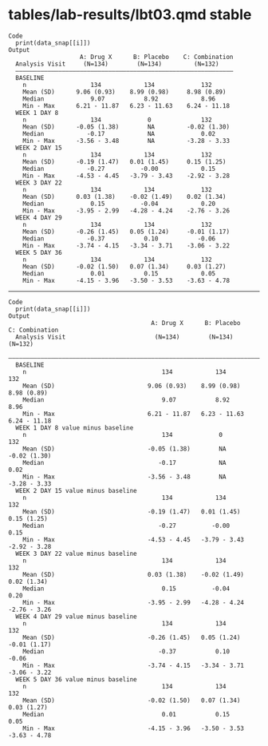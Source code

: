 # tables/lab-results/lbt03.qmd stable

    Code
      print(data_snap[[i]])
    Output
                        A: Drug X      B: Placebo    C: Combination
      Analysis Visit     (N=134)        (N=134)         (N=132)    
      —————————————————————————————————————————————————————————————
      BASELINE                                                     
        n                  134            134             132      
        Mean (SD)      9.06 (0.93)    8.99 (0.98)     8.98 (0.89)  
        Median             9.07           8.92            8.96     
        Min - Max      6.21 - 11.87   6.23 - 11.63    6.24 - 11.18 
      WEEK 1 DAY 8                                                 
        n                  134             0              132      
        Mean (SD)      -0.05 (1.38)        NA         -0.02 (1.30) 
        Median            -0.17            NA             0.02     
        Min - Max      -3.56 - 3.48        NA         -3.28 - 3.33 
      WEEK 2 DAY 15                                                
        n                  134            134             132      
        Mean (SD)      -0.19 (1.47)   0.01 (1.45)     0.15 (1.25)  
        Median            -0.27          -0.00            0.15     
        Min - Max      -4.53 - 4.45   -3.79 - 3.43    -2.92 - 3.28 
      WEEK 3 DAY 22                                                
        n                  134            134             132      
        Mean (SD)      0.03 (1.38)    -0.02 (1.49)    0.02 (1.34)  
        Median             0.15          -0.04            0.20     
        Min - Max      -3.95 - 2.99   -4.28 - 4.24    -2.76 - 3.26 
      WEEK 4 DAY 29                                                
        n                  134            134             132      
        Mean (SD)      -0.26 (1.45)   0.05 (1.24)     -0.01 (1.17) 
        Median            -0.37           0.10           -0.06     
        Min - Max      -3.74 - 4.15   -3.34 - 3.71    -3.06 - 3.22 
      WEEK 5 DAY 36                                                
        n                  134            134             132      
        Mean (SD)      -0.02 (1.50)   0.07 (1.34)     0.03 (1.27)  
        Median             0.01           0.15            0.05     
        Min - Max      -4.15 - 3.96   -3.50 - 3.53    -3.63 - 4.78 

---

    Code
      print(data_snap[[i]])
    Output
                                            A: Drug X      B: Placebo    C: Combination
      Analysis Visit                         (N=134)        (N=134)         (N=132)    
      —————————————————————————————————————————————————————————————————————————————————
      BASELINE                                                                         
        n                                      134            134             132      
        Mean (SD)                          9.06 (0.93)    8.99 (0.98)     8.98 (0.89)  
        Median                                 9.07           8.92            8.96     
        Min - Max                          6.21 - 11.87   6.23 - 11.63    6.24 - 11.18 
      WEEK 1 DAY 8 value minus baseline                                                
        n                                      134             0              132      
        Mean (SD)                          -0.05 (1.38)        NA         -0.02 (1.30) 
        Median                                -0.17            NA             0.02     
        Min - Max                          -3.56 - 3.48        NA         -3.28 - 3.33 
      WEEK 2 DAY 15 value minus baseline                                               
        n                                      134            134             132      
        Mean (SD)                          -0.19 (1.47)   0.01 (1.45)     0.15 (1.25)  
        Median                                -0.27          -0.00            0.15     
        Min - Max                          -4.53 - 4.45   -3.79 - 3.43    -2.92 - 3.28 
      WEEK 3 DAY 22 value minus baseline                                               
        n                                      134            134             132      
        Mean (SD)                          0.03 (1.38)    -0.02 (1.49)    0.02 (1.34)  
        Median                                 0.15          -0.04            0.20     
        Min - Max                          -3.95 - 2.99   -4.28 - 4.24    -2.76 - 3.26 
      WEEK 4 DAY 29 value minus baseline                                               
        n                                      134            134             132      
        Mean (SD)                          -0.26 (1.45)   0.05 (1.24)     -0.01 (1.17) 
        Median                                -0.37           0.10           -0.06     
        Min - Max                          -3.74 - 4.15   -3.34 - 3.71    -3.06 - 3.22 
      WEEK 5 DAY 36 value minus baseline                                               
        n                                      134            134             132      
        Mean (SD)                          -0.02 (1.50)   0.07 (1.34)     0.03 (1.27)  
        Median                                 0.01           0.15            0.05     
        Min - Max                          -4.15 - 3.96   -3.50 - 3.53    -3.63 - 4.78 

